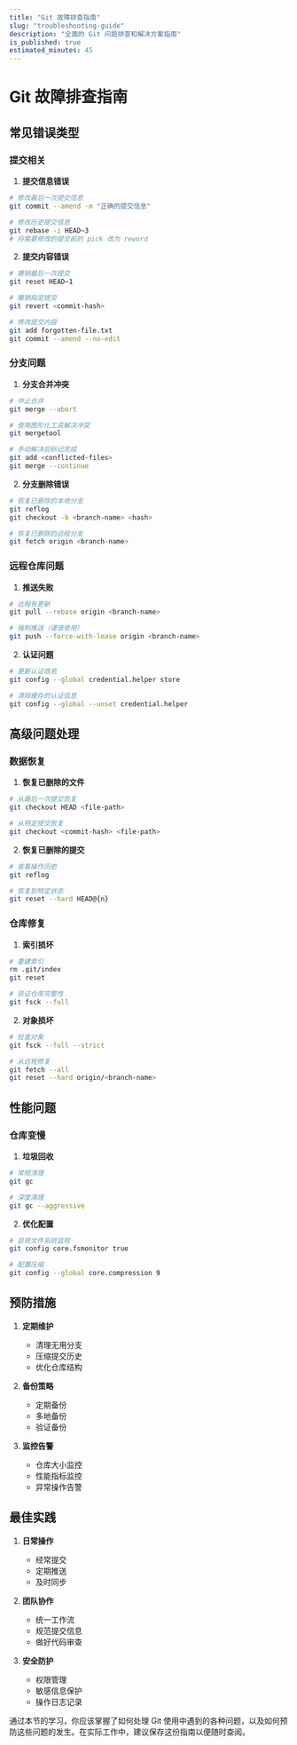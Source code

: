 ```yaml
---
title: "Git 故障排查指南"
slug: "troubleshooting-guide"
description: "全面的 Git 问题排查和解决方案指南"
is_published: true
estimated_minutes: 45
---
```


# Git 故障排查指南

## 常见错误类型

### 提交相关

1. **提交信息错误**
```bash
# 修改最后一次提交信息
git commit --amend -m "正确的提交信息"

# 修改历史提交信息
git rebase -i HEAD~3
# 将需要修改的提交前的 pick 改为 reword
```

2. **提交内容错误**
```bash
# 撤销最后一次提交
git reset HEAD~1

# 撤销指定提交
git revert <commit-hash>

# 修改提交内容
git add forgotten-file.txt
git commit --amend --no-edit
```

### 分支问题

1. **分支合并冲突**
```bash
# 中止合并
git merge --abort

# 使用图形化工具解决冲突
git mergetool

# 手动解决后标记完成
git add <conflicted-files>
git merge --continue
```

2. **分支删除错误**
```bash
# 恢复已删除的本地分支
git reflog
git checkout -b <branch-name> <hash>

# 恢复已删除的远程分支
git fetch origin <branch-name>
```

### 远程仓库问题

1. **推送失败**
```bash
# 远程有更新
git pull --rebase origin <branch-name>

# 强制推送（谨慎使用）
git push --force-with-lease origin <branch-name>
```

2. **认证问题**
```bash
# 更新认证信息
git config --global credential.helper store

# 清除缓存的认证信息
git config --global --unset credential.helper
```

## 高级问题处理

### 数据恢复

1. **恢复已删除的文件**
```bash
# 从最后一次提交恢复
git checkout HEAD <file-path>

# 从特定提交恢复
git checkout <commit-hash> <file-path>
```

2. **恢复已删除的提交**
```bash
# 查看操作历史
git reflog

# 恢复到特定状态
git reset --hard HEAD@{n}
```

### 仓库修复

1. **索引损坏**
```bash
# 重建索引
rm .git/index
git reset

# 验证仓库完整性
git fsck --full
```

2. **对象损坏**
```bash
# 检查对象
git fsck --full --strict

# 从远程修复
git fetch --all
git reset --hard origin/<branch-name>
```

## 性能问题

### 仓库变慢

1. **垃圾回收**
```bash
# 常规清理
git gc

# 深度清理
git gc --aggressive
```

2. **优化配置**
```bash
# 启用文件系统监视
git config core.fsmonitor true

# 配置压缩
git config --global core.compression 9
```

## 预防措施

1. **定期维护**
   - 清理无用分支
   - 压缩提交历史
   - 优化仓库结构

2. **备份策略**
   - 定期备份
   - 多地备份
   - 验证备份

3. **监控告警**
   - 仓库大小监控
   - 性能指标监控
   - 异常操作告警

## 最佳实践

1. **日常操作**
   - 经常提交
   - 定期推送
   - 及时同步

2. **团队协作**
   - 统一工作流
   - 规范提交信息
   - 做好代码审查

3. **安全防护**
   - 权限管理
   - 敏感信息保护
   - 操作日志记录

通过本节的学习，你应该掌握了如何处理 Git 使用中遇到的各种问题，以及如何预防这些问题的发生。在实际工作中，建议保存这份指南以便随时查阅。